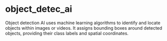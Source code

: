 # object_detec_ai
Object detection AI uses machine learning algorithms to identify and locate objects within images or videos. It assigns bounding boxes around detected objects, providing their class labels and spatial coordinates.
